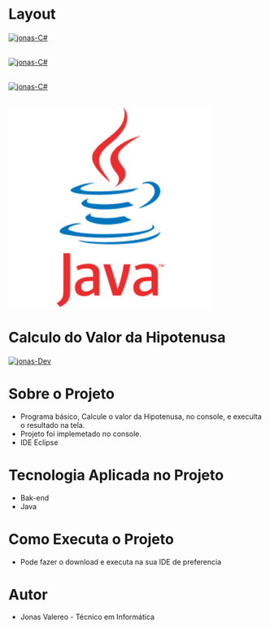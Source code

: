 # Layout

<a href="#">
<img align="center"  alt="jonas-C#" height ="500" width ="1000" src ="https://user-images.githubusercontent.com/25933386/123529882-2016c380-d6cb-11eb-86a2-4bed0eb00128.jpg" style="max-width: 100%;"></img>
</a>

##

<a href="#">
<img align="center"  alt="jonas-C#" height ="500" width ="1000" src ="https://user-images.githubusercontent.com/25933386/123529664-e5139080-d6c8-11eb-9be7-1c6e2cf45a32.PNG" style="max-width: 100%;"></img>
</a>

##

<a href="#">
<img align="center"  alt="jonas-C#" height ="500" width ="1000" src ="https://user-images.githubusercontent.com/25933386/123529665-e6dd5400-d6c8-11eb-86c9-c3860d7ee1a0.PNG" style="max-width: 100%;"></img>
</a>

##



<a href="#">
<img align="center"  alt="jonas-C#" height ="400" width ="400" src ="https://raw.githubusercontent.com/devicons/devicon/master/icons/java/java-original-wordmark.svg" style="max-width: 100%;"></img>
</a>

# Calculo do Valor da Hipotenusa

<a href="#">
<img align="center"  alt="jonas-Dev" height ="70" width ="160" src ="https://user-images.githubusercontent.com/25933386/116831049-87107400-ab83-11eb-947b-0a94a3e89f04.png" style="max-width: 100%;"></img>
</a>

# Sobre o Projeto

- Programa básico, Calcule o valor da Hipotenusa, no console, e execulta o resultado na tela.
- Projeto foi implemetado no console.
- IDE Eclipse

# Tecnologia Aplicada no Projeto

- Bak-end
- Java

# Como Executa o Projeto

- Pode fazer o download e executa na sua IDE de preferencia


# Autor

- Jonas Valereo - Técnico em Informática 
